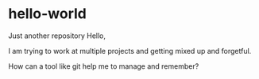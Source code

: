 # hello-world
Just another repository
Hello, 

I am trying to work at multiple projects and getting mixed up and forgetful.

How can a tool like git help me to manage and remember?

